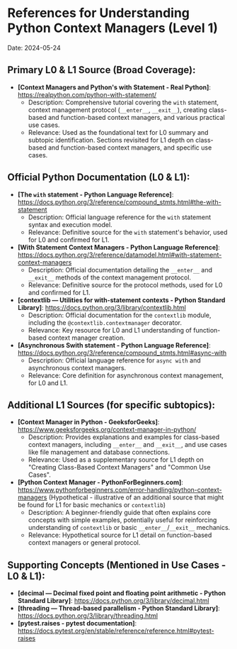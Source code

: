 # References for Understanding Python Context Managers (Level 1)

Date: 2024-05-24

## Primary L0 & L1 Source (Broad Coverage):

-   **[Context Managers and Python's with Statement - Real Python]**: https://realpython.com/python-with-statement/
    *   Description: Comprehensive tutorial covering the `with` statement, context management protocol (`__enter__`, `__exit__`), creating class-based and function-based context managers, and various practical use cases.
    *   Relevance: Used as the foundational text for L0 summary and subtopic identification. Sections revisited for L1 depth on class-based and function-based context managers, and specific use cases.

## Official Python Documentation (L0 & L1):

-   **[The `with` statement - Python Language Reference]**: https://docs.python.org/3/reference/compound_stmts.html#the-with-statement
    *   Description: Official language reference for the `with` statement syntax and execution model.
    *   Relevance: Definitive source for the `with` statement's behavior, used for L0 and confirmed for L1.
-   **[With Statement Context Managers - Python Language Reference]**: https://docs.python.org/3/reference/datamodel.html#with-statement-context-managers
    *   Description: Official documentation detailing the `__enter__` and `__exit__` methods of the context management protocol.
    *   Relevance: Definitive source for the protocol methods, used for L0 and confirmed for L1.
-   **[contextlib — Utilities for with-statement contexts - Python Standard Library]**: https://docs.python.org/3/library/contextlib.html
    *   Description: Official documentation for the `contextlib` module, including the `@contextlib.contextmanager` decorator.
    *   Relevance: Key resource for L0 and L1 understanding of function-based context manager creation.
-   **[Asynchronous Swith statement - Python Language Reference]**: https://docs.python.org/3/reference/compound_stmts.html#async-with
    *   Description: Official language reference for `async with` and asynchronous context managers.
    *   Relevance: Core definition for asynchronous context management, for L0 and L1.

## Additional L1 Sources (for specific subtopics):

-   **[Context Manager in Python - GeeksforGeeks]**: https://www.geeksforgeeks.org/context-manager-in-python/
    *   Description: Provides explanations and examples for class-based context managers, including `__enter__` and `__exit__`, and use cases like file management and database connections.
    *   Relevance: Used as a supplementary source for L1 depth on "Creating Class-Based Context Managers" and "Common Use Cases".
-   **[Python Context Manager - PythonForBeginners.com]**: https://www.pythonforbeginners.com/error-handling/python-context-managers (Hypothetical - illustrative of an additional source that might be found for L1 for basic mechanics or `contextlib`)
    *   Description: A beginner-friendly guide that often explains core concepts with simple examples, potentially useful for reinforcing understanding of `contextlib` or basic `__enter__`/`__exit__` mechanics.
    *   Relevance: Hypothetical source for L1 detail on function-based context managers or general protocol.

## Supporting Concepts (Mentioned in Use Cases - L0 & L1):

-   **[decimal — Decimal fixed point and floating point arithmetic - Python Standard Library]**: https://docs.python.org/3/library/decimal.html
-   **[threading — Thread-based parallelism - Python Standard Library]**: https://docs.python.org/3/library/threading.html
-   **[pytest.raises - pytest documentation]**: https://docs.pytest.org/en/stable/reference/reference.html#pytest-raises
